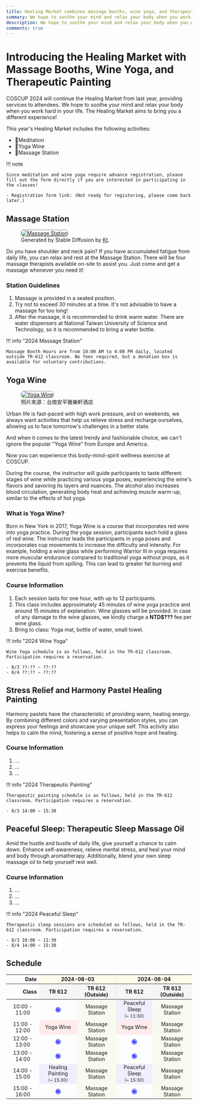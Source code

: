 ```yaml
---
title: Healing Market combines massage booths, wine yoga, and therapeutic painting.
summary: We hope to soothe your mind and relax your body when you work hard in your life. The Healing Market aims to bring you a different experience!
description: We hope to soothe your mind and relax your body when you work hard in your life. The Healing Market aims to bring you a different experience!
comments: true
---
```


# Introducing the Healing Market with Massage Booths, Wine Yoga, and Therapeutic Painting

COSCUP 2024 will continue the Healing Market from last year, providing services to attendees. We hope to soothe your mind and relax your body when you work hard in your life. The Healing Market aims to bring you a different experience!

This year's Healing Market includes the following activities:

- 🧘Meditation
- 💃Yoga Wine
- 💆Massage Station

!!! note

    Since meditation and wine yoga require advance registration, please fill out the form directly if you are interested in participating in the classes!

    - Registration form link: (Not ready for registering, please come back later.)

## Massage Station

<figure markdown="span">
    <a href="https://secretary.coscup.org/s3/img/2023_sd_massage.png">
        <img src="https://secretary.coscup.org/s3/img/2023_sd_massage.png"
            alt="Massage Station" title="Massage Station"
            style="border-radius: 8px;border:1px solid hsl(0, 0%, 50%);">
    </a>
    <figcaption>Generated by Stable Diffusion by <a href="https://www.linkedin.com/in/katy-huang-8560101b9">Kt</a>.</figcaption>
</figure>

Do you have shoulder and neck pain? If you have accumulated fatigue from daily life, you can relax and rest at the Massage Station. There will be four massage therapists available on-site to assist you. Just come and get a massage whenever you need it!

### Station Guidelines

1. Massage is provided in a seated position.
2. Try not to exceed 30 minutes at a time. It's not advisable to have a massage for too long!
3. After the massage, it is recommended to drink warm water. There are water dispensers at National Taiwan University of Science and Technology, so it is recommended to bring a water bottle.

!!! info "2024 Massage Station"

    Massage Booth Hours are from 10:00 AM to 4:00 PM daily, located outside TR-612 classroom. No fees required, but a donation box is available for voluntary contributions.

## Yoga Wine

<figure markdown="span">
    <a href="https://secretary.coscup.org/s3/img/2022_yoga_1600.jpg">
        <img src="https://secretary.coscup.org/s3/img/2022_yoga_1600.jpg"
            alt="Yoga Wine" title="Yoga Wine"
            style="border-radius: 8px;border:1px solid hsl(0, 0%, 50%);">
    </a>
    <figcaption>照片來源：台南安平雅樂軒酒店</figcaption>
</figure>

Urban life is fast-paced with high work pressure, and on weekends, we always want activities that help us relieve stress and recharge ourselves, allowing us to face tomorrow's challenges in a better state.

And when it comes to the latest trendy and fashionable choice, we can't ignore the popular "Yoga Wine" from Europe and America.

Now you can experience this body-mind-spirit wellness exercise at COSCUP.

During the course, the instructor will guide participants to taste different stages of wine while practicing various yoga poses, experiencing the wine's flavors and savoring its layers and nuances. The alcohol also increases blood circulation, generating body heat and achieving muscle warm-up, similar to the effects of hot yoga.

### What is Yoga Wine?

Born in New York in 2017, Yoga Wine is a course that incorporates red wine into yoga practice. During the yoga session, participants each hold a glass of red wine. The instructor leads the participants in yoga poses and incorporates cup movements to increase the difficulty and intensity. For example, holding a wine glass while performing Warrior III in yoga requires more muscular endurance compared to traditional yoga without props, as it prevents the liquid from spilling. This can lead to greater fat burning and exercise benefits.

### Course Information

1. Each session lasts for one hour, with up to 12 participants.
2. This class includes approximately 45 minutes of wine yoga practice and around 15 minutes of explanation. Wine glasses will be provided. In case of any damage to the wine glasses, we kindly charge a **NTD$???** fee per wine glass.
3. Bring to class: Yoga mat, bottle of water, small towel.

!!! info "2024 Wine Yoga"

    Wine Yoga schedule is as follows, held in the TR-612 classroom. Participation requires a reservation.

    - 8/3 ??:?? ~ ??:??
    - 8/4 ??:?? ~ ??:??

## Stress Relief and Harmony Pastel Healing Painting

Harmony pastels have the characteristic of providing warm, healing energy. By combining different colors and varying presentation styles, you can express your feelings and showcase your unique self. This activity also helps to calm the mind, fostering a sense of positive hope and healing.

### Course Information

1. ...
2. ...
3. ...

!!! info "2024 Therapeutic Painting"

    Therapeutic painting schedule is as follows, held in the TR-612 classroom. Participation requires a reservation.

    - 8/3 14:00 ~ 15:30

## Peaceful Sleep: Therapeutic Sleep Massage Oil

Amid the hustle and bustle of daily life, give yourself a chance to calm down. Enhance self-awareness, relieve mental stress, and heal your mind and body through aromatherapy. Additionally, blend your own sleep massage oil to help yourself rest well.

### Course Information

1. ...
2. ...
3. ...

!!! info "2024 Peaceful Sleep"

    Therapeutic sleep sessions are scheduled as follows, held in the TR-612 classroom. Participation requires a reservation.

    - 8/3 10:00 ~ 11:30
    - 8/4 14:00 ~ 15:30

## Schedule

<div class="center-table">
<table style="font-size: 1em;">
    <thead>
    <tr>
        <th style="text-align: right;">
        Date
        </th>
        <th colspan="2" style="background-color: #fffbeb; border-right: 1px solid rgb(219, 219, 219); text-align: center;">
        2024-08-03
        </th>
        <th colspan="2" style="background-color: #fffbeb; text-align: center;">
        2024-08-04
        </th>
    </tr>
    <tr>
        <th style="text-align: right;">
        Class
        </th>
        <th style="background-color: whitesmoke; text-align: center;">
        TR 612
        </th>
        <th style="background-color: whitesmoke; border-right: 1px solid rgb(219, 219, 219); text-align: center;">
        TR 612<br>(Outside)
        </th>
        <th style="background-color: whitesmoke; text-align: center;">
        TR 612
        </th>
        <th style="background-color: whitesmoke; text-align: center;">
        TR 612<br>(Outside)
        </th>
    </tr>
    </thead>
    <tbody>
    <tr>
        <td style="text-align: center; vertical-align: middle;">
        10:00 - 11:00
        </td>
        <td class="child" style="color: #0004ff; font-weight: bold; text-align: center; vertical-align: middle;">
        ㊡
        </td>
        <td class="massage" style="background-color: #f7faef; text-align: center; vertical-align: middle;">
        Massage Station
        </td>
        <td class="meditation" style="background-color: #eeeefc; text-align: center; vertical-align: middle;">
        Peaceful Sleep<br><small>（~ 11:30）</small>
        </td>
        <td class="massage" style="background-color: #f7faef; text-align: center; vertical-align: middle;">
        Massage Station
        </td>
    </tr>
    <tr>
        <td style="text-align: center;">
        11:00 - 12:00
        </td>
        <td class="yoga" style="background-color: #ffebeb; text-align: center;">
        Yoga Wine
        </td>
        <td class="massage" style="background-color: #f7faef; text-align: center;">
        Massage Station
        </td>
        <td class="yoga" style="background-color: #ffebeb; text-align: center;">
        Yoga Wine
        </td>
        <td class="massage" style="background-color: #f7faef; text-align: center;">
        Massage Station
        </td>
    </tr>
    <tr>
        <td style="text-align: center;">
        12:00 - 13:00
        </td>
        <td class="child" style="color: #0004ff; font-weight: bold; text-align: center;">
        ㊡
        </td>
        <td class="massage" style="background-color: #f7faef; text-align: center;">
        Massage Station
        </td>
        <td class="child" style="color: #0004ff; font-weight: bold; text-align: center;">
        ㊡
        </td>
        <td class="massage" style="background-color: #f7faef; text-align: center;">
        Massage Station
        </td>
    </tr>
    <tr>
        <td style="text-align: center;">
        13:00 - 14:00
        </td>
        <td class="child" style="color: #0004ff; font-weight: bold; text-align: center; vertical-align: middle;">
        ㊡
        </td>
        <td class="massage" style="background-color: #f7faef; text-align: center;">
        Massage Station
        </td>
        <td class="child" style="color: #0004ff; font-weight: bold; text-align: center; vertical-align: middle;">
        ㊡
        </td>
        <td class="massage" style="background-color: #f7faef; text-align: center;">
        Massage Station
        </td>
    </tr>
    <tr>
        <td style="text-align: center; vertical-align: middle;">
        14:00 - 15:00
        </td>
        <td class="meditation" style="background-color: #eeeefc; text-align: center; vertical-align: middle;">
        Healing Painting<br><small>（~ 15:30）</small>
        </td>
        <td class="massage" style="background-color: #f7faef; text-align: center; vertical-align: middle;">
        Massage Station
        </td>
        <td class="meditation" style="background-color: #eeeefc; text-align: center; vertical-align: middle;">
        Peaceful Sleep<br><small>（~ 15:30）</small>
        </td>
        <td class="massage" style="background-color: #f7faef; text-align: center; vertical-align: middle;">
        Massage Station
        </td>
    </tr>
    <tr>
        <td style="text-align: center;">
        15:00 - 16:00
        </td>
        <td class="child" style="color: #0004ff; font-weight: bold; text-align: center;">
        ㊡
        </td>
        <td class="massage" style="background-color: #f7faef; text-align: center;">
        Massage Station
        </td>
        <td class="child" style="color: #0004ff; font-weight: bold; text-align: center;">
        ㊡
        </td>
        <td class="massage" style="background-color: #f7faef; text-align: center;">
        Massage Station
        </td>
    </tr>
    </tbody>
</table>
</div>
